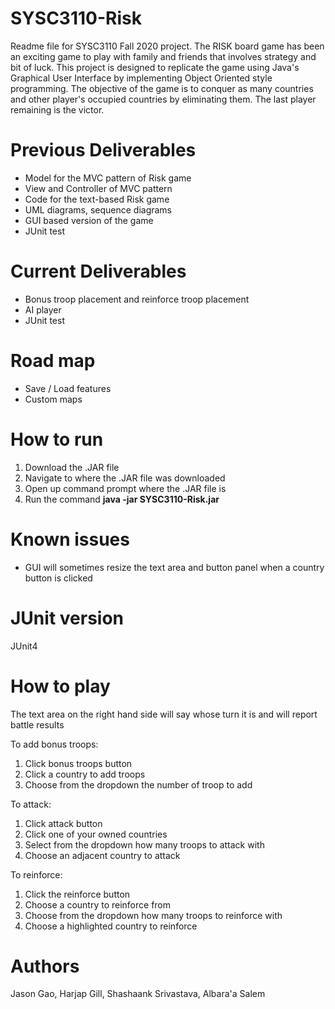 # SYSC3110-Risk
Readme file for SYSC3110 Fall 2020 project. 
The RISK board game has been an exciting game to play with family and friends that involves strategy and bit of luck. This project is designed to replicate
the game using Java's Graphical User Interface by implementing Object Oriented style programming. 
The objective of the game is to conquer as many countries and other player's occupied countries by eliminating them. The last player remaining is the victor. 

# Previous Deliverables
- Model for the MVC pattern of Risk game
- View and Controller of MVC pattern
- Code for the text-based Risk game 
- UML diagrams, sequence diagrams
- GUI based version of the game
- JUnit test

# Current Deliverables
- Bonus troop placement and reinforce troop placement
- AI player
- JUnit test

# Road map
- Save / Load features
- Custom maps

# How to run
1. Download the .JAR file
2. Navigate to where the .JAR file was downloaded
3. Open up command prompt where the .JAR file is
4. Run the command **java -jar SYSC3110-Risk.jar**

# Known issues
- GUI will sometimes resize the text area and button panel when a country button is clicked

# JUnit version
JUnit4

# How to play
The text area on the right hand side will say whose turn it is and will report battle results

To add bonus troops:
1. Click bonus troops button
2. Click a country to add troops
3. Choose from the dropdown the number of troop to add

To attack:
1. Click attack button
2. Click one of your owned countries
3. Select from the dropdown how many troops to attack with
4. Choose an adjacent country to attack

To reinforce: 
1. Click the reinforce button
2. Choose a country to reinforce from
3. Choose from the dropdown how many troops to reinforce with
4. Choose a highlighted country to reinforce

# Authors
Jason Gao, Harjap Gill, Shashaank Srivastava, Albara'a Salem


